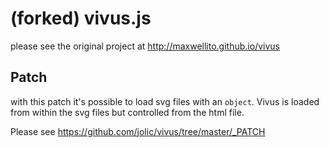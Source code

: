 # (forked) vivus.js

please see the original project at http://maxwellito.github.io/vivus


## Patch

with this patch it's possible to load svg files with an ``object``.
Vivus is loaded from within the svg files but controlled from the html file.

Please see https://github.com/jolic/vivus/tree/master/_PATCH

